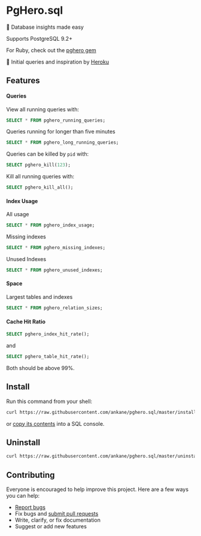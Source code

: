 # PgHero.sql

:tada: Database insights made easy

Supports PostgreSQL 9.2+

For Ruby, check out the [pghero gem](https://github.com/ankane/pghero)

:clap: Initial queries and inspiration by [Heroku](https://blog.heroku.com/archives/2013/5/10/more_insight_into_your_database_with_pgextras)

## Features

#### Queries

View all running queries with:

```sql
SELECT * FROM pghero_running_queries;
```

Queries running for longer than five minutes

```sql
SELECT * FROM pghero_long_running_queries;
```

Queries can be killed by `pid` with:

```sql
SELECT pghero_kill(123);
```

Kill all running queries with:

```sql
SELECT pghero_kill_all();
```

#### Index Usage

All usage

```sql
SELECT * FROM pghero_index_usage;
```

Missing indexes

```sql
SELECT * FROM pghero_missing_indexes;
```

Unused Indexes

```sql
SELECT * FROM pghero_unused_indexes;
```

#### Space

Largest tables and indexes

```sql
SELECT * FROM pghero_relation_sizes;
```

#### Cache Hit Ratio

```sql
SELECT pghero_index_hit_rate();
```

and

```sql
SELECT pghero_table_hit_rate();
```

Both should be above 99%.

## Install

Run this command from your shell:

```sh
curl https://raw.githubusercontent.com/ankane/pghero.sql/master/install.sql | psql db_name
```

or [copy its contents](https://raw.githubusercontent.com/ankane/pghero.sql/master/install.sql) into a SQL console.

## Uninstall

```sh
curl https://raw.githubusercontent.com/ankane/pghero.sql/master/uninstall.sql | psql db_name
```

## Contributing

Everyone is encouraged to help improve this project. Here are a few ways you can help:

- [Report bugs](https://github.com/ankane/pghero.sql/issues)
- Fix bugs and [submit pull requests](https://github.com/ankane/pghero.sql/pulls)
- Write, clarify, or fix documentation
- Suggest or add new features
